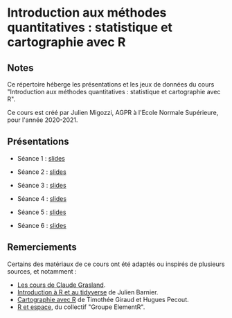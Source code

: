 # Introduction aux méthodes quantitatives : statistique et cartographie avec R

## Notes

Ce répertoire héberge les présentations et les jeux de données du cours "Introduction aux méthodes quantitatives : statistique et cartographie avec R". 

Ce cours est créé par Julien Migozzi, AGPR à l'Ecole Normale Supérieure, pour l'année 2020-2021.

## Présentations

* Séance 1 : [slides](https://jmigozzi.github.io/statsmappingwithR/01_Introduction/01_Introduction.html)

* Séance 2 : [slides](https://jmigozzi.github.io/statsmappingwithR/02_SpatialData/02_SpatialData.html)

* Séance 3 : [slides](https://jmigozzi.github.io/statsmappingwithR/03_DataWrangling/03_DataWrangling.html#1)

* Séance 4 : [slides](https://jmigozzi.github.io/statsmappingwithR/04_Mapping/04_Mapping.html#1)

* Séance 5 : [slides](https://jmigozzi.github.io/statsmappingwithR/05_MapClassification/05_MapClassification.html#1)

* Séance 6 : [slides](https://jmigozzi.github.io/statsmappingwithR/06_Bivariate_Quanti/06_Bivariate_Quanti.html#1)

## Remerciements

Certains des matériaux de ce cours ont été adaptés ou inspirés de plusieurs sources, et notamment : 

* [Les cours de Claude Grasland](http://grasland.script.univ-paris-diderot.fr/).
* [Introduction à R et au tidyverse](https://juba.github.io/tidyverse/) de Julien Barnier.
* [Cartographie avec R](https://rcarto.github.io/carto_avec_r/) de Timothée Giraud et Hugues Pecout.
* [R et espace](https://framabook.org/r-et-espace/), du collectif "Groupe ElementR".



